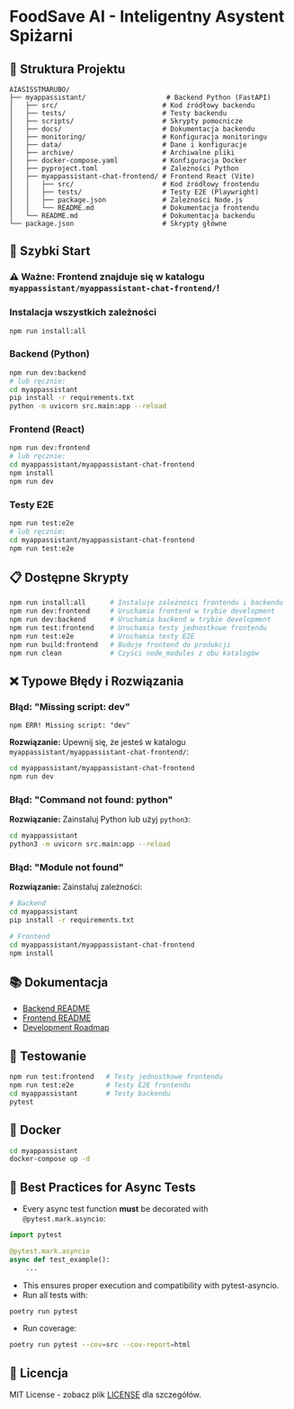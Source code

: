 # FoodSave AI - Inteligentny Asystent Spiżarni

## 📁 Struktura Projektu

```
AIASISSTMARUBO/
├── myappassistant/                    # Backend Python (FastAPI)
│   ├── src/                          # Kod źródłowy backendu
│   ├── tests/                        # Testy backendu
│   ├── scripts/                      # Skrypty pomocnicze
│   ├── docs/                         # Dokumentacja backendu
│   ├── monitoring/                   # Konfiguracja monitoringu
│   ├── data/                         # Dane i konfiguracje
│   ├── archive/                      # Archiwalne pliki
│   ├── docker-compose.yaml           # Konfiguracja Docker
│   ├── pyproject.toml                # Zależności Python
│   ├── myappassistant-chat-frontend/ # Frontend React (Vite)
│   │   ├── src/                      # Kod źródłowy frontendu
│   │   ├── tests/                    # Testy E2E (Playwright)
│   │   ├── package.json              # Zależności Node.js
│   │   └── README.md                 # Dokumentacja frontendu
│   └── README.md                     # Dokumentacja backendu
└── package.json                      # Skrypty główne
```

## 🚀 Szybki Start

### ⚠️ Ważne: Frontend znajduje się w katalogu `myappassistant/myappassistant-chat-frontend/`!

### Instalacja wszystkich zależności
```bash
npm run install:all
```

### Backend (Python)
```bash
npm run dev:backend
# lub ręcznie:
cd myappassistant
pip install -r requirements.txt
python -m uvicorn src.main:app --reload
```

### Frontend (React)
```bash
npm run dev:frontend
# lub ręcznie:
cd myappassistant/myappassistant-chat-frontend
npm install
npm run dev
```

### Testy E2E
```bash
npm run test:e2e
# lub ręcznie:
cd myappassistant/myappassistant-chat-frontend
npm run test:e2e
```

## 📋 Dostępne Skrypty

```bash
npm run install:all      # Instaluje zależności frontendu i backendu
npm run dev:frontend     # Uruchamia frontend w trybie development
npm run dev:backend      # Uruchamia backend w trybie development
npm run test:frontend    # Uruchamia testy jednostkowe frontendu
npm run test:e2e         # Uruchamia testy E2E
npm run build:frontend   # Buduje frontend do produkcji
npm run clean            # Czyści node_modules z obu katalogów
```

## ❌ Typowe Błędy i Rozwiązania

### Błąd: "Missing script: dev"
```
npm ERR! Missing script: "dev"
```
**Rozwiązanie:** Upewnij się, że jesteś w katalogu `myappassistant/myappassistant-chat-frontend/`:
```bash
cd myappassistant/myappassistant-chat-frontend
npm run dev
```

### Błąd: "Command not found: python"
**Rozwiązanie:** Zainstaluj Python lub użyj `python3`:
```bash
cd myappassistant
python3 -m uvicorn src.main:app --reload
```

### Błąd: "Module not found"
**Rozwiązanie:** Zainstaluj zależności:
```bash
# Backend
cd myappassistant
pip install -r requirements.txt

# Frontend
cd myappassistant/myappassistant-chat-frontend
npm install
```

## 📚 Dokumentacja

- [Backend README](myappassistant/README.md)
- [Frontend README](myappassistant/myappassistant-chat-frontend/README.md)
- [Development Roadmap](myappassistant/myappassistant-chat-frontend/DEVELOPMENT_ROADMAP.md)

## 🧪 Testowanie

```bash
npm run test:frontend   # Testy jednostkowe frontendu
npm run test:e2e        # Testy E2E frontendu
cd myappassistant       # Testy backendu
pytest
```

## 🐳 Docker

```bash
cd myappassistant
docker-compose up -d
```

## 🧪 Best Practices for Async Tests

- Every async test function **must** be decorated with `@pytest.mark.asyncio`:

```python
import pytest

@pytest.mark.asyncio
async def test_example():
    ...
```

- This ensures proper execution and compatibility with pytest-asyncio.
- Run all tests with:

```bash
poetry run pytest
```

- Run coverage:

```bash
poetry run pytest --cov=src --cov-report=html
```

## 📄 Licencja

MIT License - zobacz plik [LICENSE](myappassistant/LICENSE) dla szczegółów. 